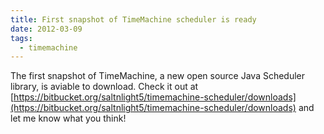 ```yaml
---
title: First snapshot of TimeMachine scheduler is ready
date: 2012-03-09
tags:
  - timemachine
---
```

The first snapshot of TimeMachine, a new open source Java Scheduler library, is aviable to download. Check it out at [https://bitbucket.org/saltnlight5/timemachine-scheduler/downloads](https://bitbucket.org/saltnlight5/timemachine-scheduler/downloads) and let me know what you think!